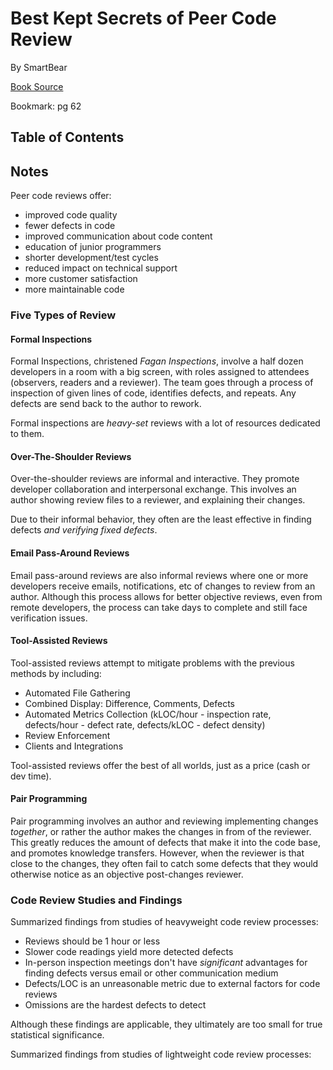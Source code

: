 # Best Kept Secrets of Peer Code Review

By SmartBear

[Book Source](https://static1.smartbear.co/smartbear/media/pdfs/best-kept-secrets-of-peer-code-review_redirected.pdf)

Bookmark: pg 62

## Table of Contents

## Notes

Peer code reviews offer:

- improved code quality
- fewer defects in code
- improved communication about code content
- education of junior programmers
- shorter development/test cycles
- reduced impact on technical support
- more customer satisfaction
- more maintainable code

### Five Types of Review

#### Formal Inspections

Formal Inspections, christened _Fagan Inspections_, involve a half dozen developers in a room with a big screen, with roles assigned to attendees (observers, readers and a reviewer). The team goes through a process of inspection of given lines of code, identifies defects, and repeats. Any defects are send back to the author to rework.

Formal inspections are _heavy-set_ reviews with a lot of resources dedicated to them.

#### Over-The-Shoulder Reviews

Over-the-shoulder reviews are informal and interactive. They promote developer collaboration and interpersonal exchange. This involves an author showing review files to a reviewer, and explaining their changes. 

Due to their informal behavior, they often are the least effective in finding defects _and verifying fixed defects_.

#### Email Pass-Around Reviews

Email pass-around reviews are also informal reviews where one or more developers receive emails, notifications, etc of changes to review from an author. Although this process allows for better objective reviews, even from remote developers, the process can take days to complete and still face verification issues.

#### Tool-Assisted Reviews

Tool-assisted reviews attempt to mitigate problems with the previous methods by including:

- Automated File Gathering
- Combined Display: Difference, Comments, Defects
- Automated Metrics Collection (kLOC/hour - inspection rate, defects/hour - defect rate, defects/kLOC - defect density)
- Review Enforcement
- Clients and Integrations

Tool-assisted reviews offer the best of all worlds, just as a price (cash or dev time).

#### Pair Programming

Pair programming involves an author and reviewing implementing changes _together_, or rather the author makes the changes in from of the reviewer. This greatly reduces the amount of defects that make it into the code base, and promotes knowledge transfers. However, when the reviewer is that close to the changes, they often fail to catch some defects that they would otherwise notice as an objective post-changes reviewer.

### Code Review Studies and Findings 

Summarized findings from studies of heavyweight code review processes:

- Reviews should be 1 hour or less
- Slower code readings yield more detected defects
- In-person inspection meetings don't have _significant_ advantages for finding defects versus email or other communication medium
- Defects/LOC is an unreasonable metric due to external factors for code reviews
- Omissions are the hardest defects to detect

Although these findings are applicable, they ultimately are too small for true statistical significance.

Summarized findings from studies of lightweight code review processes:

